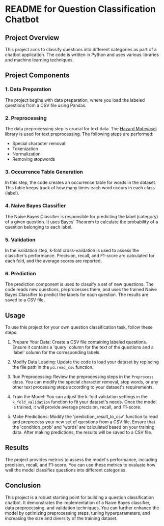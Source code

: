 # README for Question Classification Chatbot

## Project Overview

This project aims to classify questions into different categories as part of a chatbot application. The code is written in Python and uses various libraries and machine learning techniques.

## Project Components

### 1. Data Preparation

The project begins with data preparation, where you load the labeled questions from a CSV file using Pandas.

### 2. Preprocessing

The data preprocessing step is crucial for text data. The [Hazard Motevasel](https://www.sobhe.ir/hazm/) library is used for text preprocessing. The following steps are performed:
- Special character removal
- Tokenization
- Normalization
- Removing stopwords

### 3. Occurrence Table Generation

In this step, the code creates an occurrence table for words in the dataset. This table keeps track of how many times each word occurs in each class (label).

### 4. Naive Bayes Classifier

The Naive Bayes Classifier is responsible for predicting the label (category) of a given question. It uses Bayes' Theorem to calculate the probability of a question belonging to each label.

### 5. Validation

In the validation step, k-fold cross-validation is used to assess the classifier's performance. Precision, recall, and F1-score are calculated for each fold, and the average scores are reported.

### 6. Prediction

The prediction component is used to classify a set of new questions. The code reads new questions, preprocesses them, and uses the trained Naive Bayes Classifier to predict the labels for each question. The results are saved to a CSV file.

## Usage

To use this project for your own question classification task, follow these steps:

1. Prepare Your Data: Create a CSV file containing labeled questions. Ensure it contains a 'query' column for the text of the questions and a 'label' column for the corresponding labels.

2. Modify Data Loading: Update the code to load your dataset by replacing the file path in the `pd.read_csv` function.

3. Run Preprocessing: Review the preprocessing steps in the `Preprocess` class. You can modify the special character removal, stop words, or any other text processing steps according to your dataset's requirements.

4. Train the Model: You can adjust the k-fold validation settings in the `k_fold_validation` function to fit your dataset's needs. Once the model is trained, it will provide average precision, recall, and F1-score.

5. Make Predictions: Modify the 'prediction_result_to_csv' function to read and preprocess your new set of questions from a CSV file. Ensure that the 'condition_prob' and 'words' are calculated based on your training data. After making predictions, the results will be saved to a CSV file.

## Results

The project provides metrics to assess the model's performance, including precision, recall, and F1-score. You can use these metrics to evaluate how well the model classifies questions into different categories.

## Conclusion

This project is a robust starting point for building a question classification chatbot. It demonstrates the implementation of a Naive Bayes classifier, data preprocessing, and validation techniques. You can further enhance the model by optimizing preprocessing steps, tuning hyperparameters, and increasing the size and diversity of the training dataset.
